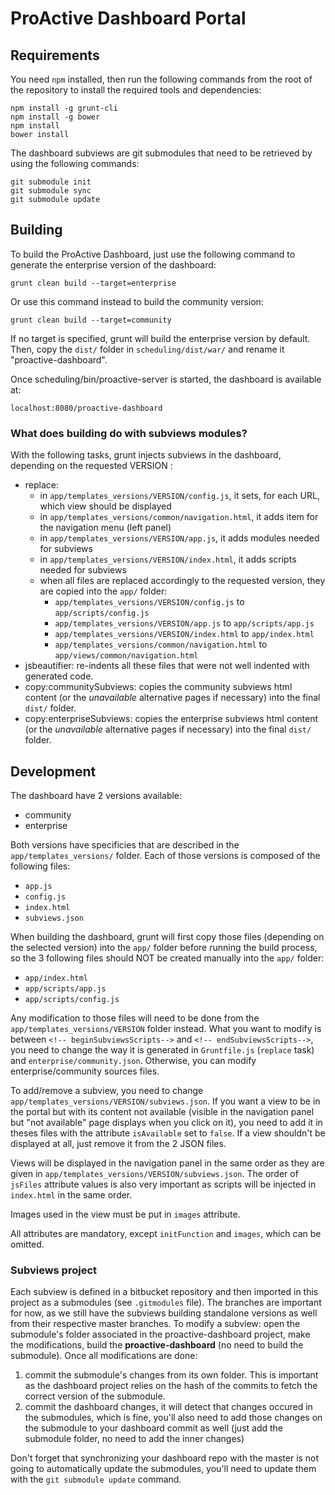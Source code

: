 # ProActive Dashboard Portal

## Requirements

You need `npm` installed, then run the following commands from the root of the repository to install the required tools and dependencies:
```
npm install -g grunt-cli
npm install -g bower
npm install
bower install
```

The dashboard subviews are git submodules that need to be retrieved by using the following commands:
```
git submodule init
git submodule sync
git submodule update
```

## Building

To build the ProActive Dashboard, just use the following command to generate the enterprise version of the dashboard:
```
grunt clean build --target=enterprise
```

Or use this command instead to build the community version:
```
grunt clean build --target=community
```

If no target is specified, grunt will build the enterprise version by default.
Then, copy the `dist/` folder in `scheduling/dist/war/` and rename it "proactive-dashboard".

Once scheduling/bin/proactive-server is started, the dashboard is available at:
```
localhost:8080/proactive-dashboard
```

### What does building do with subviews modules?

With the following tasks, grunt injects subviews in the dashboard, depending on the requested VERSION :
* replace:
  * in `app/templates_versions/VERSION/config.js`, it sets, for each URL, which view should be displayed
  * in `app/templates_versions/common/navigation.html`, it adds item for the navigation menu (left panel)
  * in `app/templates_versions/VERSION/app.js`, it adds modules needed for subviews
  * in `app/templates_versions/VERSION/index.html`, it adds scripts needed for subviews
  * when all files are replaced accordingly to the requested version, they are copied into the `app/` folder:
    * `app/templates_versions/VERSION/config.js` to `app/scripts/config.js` 
    * `app/templates_versions/VERSION/app.js` to `app/scripts/app.js` 
    * `app/templates_versions/VERSION/index.html` to `app/index.html` 
    * `app/templates_versions/common/navigation.html` to `app/views/common/navigation.html`
* jsbeautifier: re-indents all these files that were not well indented with generated code.
* copy:communitySubviews: copies the community subviews html content (or the _unavailable_ alternative pages if necessary) into the final `dist/` folder.
* copy:enterpriseSubviews: copies the enterprise subviews html content (or the _unavailable_ alternative pages if necessary) into the final `dist/` folder.


## Development

The dashboard have 2 versions available:
* community
* enterprise

Both versions have specificies that are described in the `app/templates_versions/` folder.
Each of those versions is composed of the following files:
* `app.js`
* `config.js`
* `index.html`
* `subviews.json`

When building the dashboard, grunt will first copy those files (depending on the selected version) into the `app/` folder before running the build process, so the 3 following files should NOT be created manually into the `app/` folder:
* `app/index.html`
* `app/scripts/app.js`
* `app/scripts/config.js`

Any modification to those files will need to be done from the `app/templates_versions/VERSION` folder instead. What you want to modify is between `<!-- beginSubviewsScripts-->` and `<!-- endSubviewsScripts-->`, you need to change the way it is generated in `Gruntfile.js` (`replace` task) and `enterprise/community.json`. Otherwise, you can modify enterprise/community sources files.

To add/remove a subview, you need to change `app/templates_versions/VERSION/subviews.json`. If you want a view to be in the portal but with its content not available (visible in the navigation panel but "not available" page displays when you click on it), you need to add it in theses files with the attribute `isAvailable` set to `false`. If a view shouldn't be displayed at all, just remove it from the 2 JSON files. 

Views will be displayed in the navigation panel in the same order as they are given in `app/templates_versions/VERSION/subviews.json`. The order of `jsFiles` attribute values is also very important as scripts will be injected in `index.html` in the same order.

Images used in the view must be put in `images` attribute.

All attributes are mandatory, except `initFunction` and `images`, which can be omitted.

### Subviews project

Each subview is defined in a bitbucket repository and then imported in this project as a submodules (see `.gitmodules` file). The branches are important for now, as we still have the subviews building standalone versions as well from their respective master branches.
To modify a subview: open the submodule's folder associated in the proactive-dashboard project, make the modifications, build the **proactive-dashboard** (no need to build the submodule). Once all modifications are done:
1. commit the submodule's changes from its own folder. This is important as the dashboard project relies on the hash of the commits to fetch the correct version of the submodule.
2. commit the dashboard changes, it will detect that changes occured in the submodules, which is fine, you'll also need to add those changes on the submodule to your dashboard commit as well (just add the submodule folder, no need to add the inner changes)

Don't forget that synchronizing your dashboard repo with the master is not going to automatically update the submodules, you'll need to update them with the `git submodule update` command.
